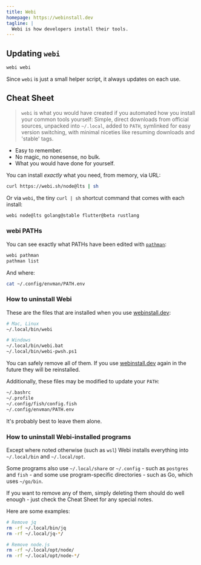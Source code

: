 ```yaml
---
title: Webi
homepage: https://webinstall.dev
tagline: |
  Webi is how developers install their tools.
---
```


## Updating `webi`

```sh
webi webi
```

Since `webi` is just a small helper script, it always updates on each use.

## Cheat Sheet

> `webi` is what you would have created if you automated how you install your
> common tools yourself: Simple, direct downloads from official sources,
> unpacked into `~/.local`, added to `PATH`, symlinked for easy version
> switching, with minimal niceties like resuming downloads and 'stable' tags.

- Easy to remember.
- No magic, no nonesense, no bulk.
- What you would have done for yourself.

You can install _exactly_ what you need, from memory, via URL:

```sh
curl https://webi.sh/node@lts | sh
```

Or via `webi`, the tiny `curl | sh` shortcut command that comes with each
install:

```sh
webi node@lts golang@stable flutter@beta rustlang
```

### webi PATHs

You can see exactly what PATHs have been edited with [`pathman`](../pathman/):

```sh
webi pathman
pathman list
```

And where:

```sh
cat ~/.config/envman/PATH.env
```

### How to uninstall Webi

These are the files that are installed when you use [webinstall.dev](/):

```sh
# Mac, Linux
~/.local/bin/webi

# Windows
~/.local/bin/webi.bat
~/.local/bin/webi-pwsh.ps1
```

You can safely remove all of them. If you use [webinstall.dev](/) again in the
future they will be reinstalled.

Additionally, these files may be modified to update your `PATH`:

```sh
~/.bashrc
~/.profile
~/.config/fish/config.fish
~/.config/envman/PATH.env
```

It's probably best to leave them alone.

### How to uninstall Webi-installed programs

Except where noted otherwise (such as `wsl`) Webi installs everything into
`~/.local/bin` and `~/.local/opt`.

Some programs also use `~/.local/share` or `~/.config` - such as `postgres` and
`fish` - and some use program-specific directories - such as Go, which uses
`~/go/bin`.

If you want to remove any of them, simply deleting them should do well enough -
just check the Cheat Sheet for any special notes.

Here are some examples:

```sh
# Remove jq
rm -rf ~/.local/bin/jq
rm -rf ~/.local/jq-*/

# Remove node.js
rm -rf ~/.local/opt/node/
rm -rf ~/.local/opt/node-*/
```
